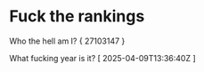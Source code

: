 # Fuck the rankings

Who the hell am I?
{ 27103147 }

What fucking year is it?
[ 2025-04-09T13:36:40Z ]
